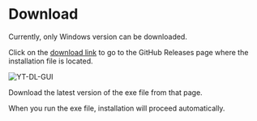 Download
===

Currently, only Windows version can be downloaded.

Click on the [download link](https://github.com/sffp01/yt-dl-gui/releases) to go to the GitHub Releases page where the installation file is located.

![YT-DL-GUI](http://localhost:3000/yt-dl-gui/md/images/download.png)

Download the latest version of the exe file from that page.

When you run the exe file, installation will proceed automatically.